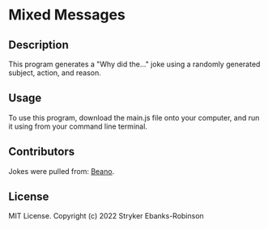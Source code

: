 # Mixed Messages


## Description

This program generates a "Why did the..." joke using a randomly generated subject, action, and reason.

## Usage

To use this program, download the main.js file onto your computer, and run it using <node main.js> from your command line terminal.

## Contributors

Jokes were pulled from: [Beano](https://www.beano.com/posts/why-did-jokes).

## License

MIT License. Copyright (c) 2022 Stryker Ebanks-Robinson
